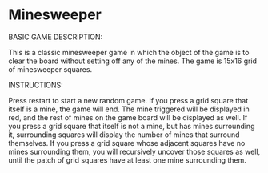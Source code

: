 # Minesweeper

BASIC GAME DESCRIPTION:

This is a classic minesweeper game in which the object of the game is to clear the board without setting off any of the mines. The game is 15x16 grid of minesweeper squares.

INSTRUCTIONS:

Press restart to start a new random game.
If you press a grid square that itself is a mine, the game will end. The mine triggered will be displayed in red, and the rest of mines on the game board will be displayed as well.
If you press a grid square that itself is not a mine, but has mines surrounding it, surrounding squares will display the number of mines that surround themselves.
If you press a grid square whose adjacent squares have no mines surrounding them, you will recursively uncover those squares as well, until the patch of grid squares have at least one mine surrounding them.
